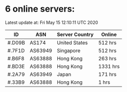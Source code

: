 # 6 online servers:

Latest update at: Fri May 15 12:10:11 UTC 2020

| ID | ASN | Server Country | Online |
| -- | --- | -------------- | ------ |
| #.D09B | AS174 | United States | 512 hrs |
| #.7F1D | AS63949 | Singapore | 512 hrs |
| #.B6F8 | AS63888 | Hong Kong | 263 hrs |
| #.BD3E | AS63888 | Hong Kong | 1331 hrs |
| #.2A79 | AS63949 | Japan | 171 hrs |
| #.33B9 | AS63888 | Hong Kong | 1 hrs |

